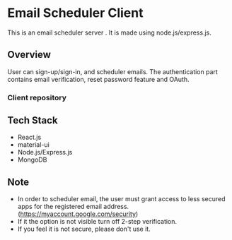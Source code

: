 # Email Scheduler Client
This is an email scheduler server . It is made using node.js/express.js.

## Overview
User can sign-up/sign-in, and scheduler emails. The authentication part contains email verification, reset password feature and OAuth.

### Client repository


## Tech Stack
- React.js
- material-ui
- Node.js/Express.js
- MongoDB

## Note
- In order to scheduler email, the user must grant access to less secured apps for the registered email address. (https://myaccount.google.com/security)
- If it the option is not visible turn off 2-step verification.
- If you feel it is not secure, please don't use it.

